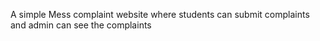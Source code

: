 A simple Mess complaint website where students can submit complaints and admin can see the complaints
